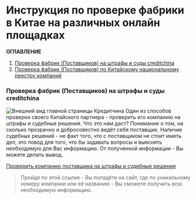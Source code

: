 # Инструкция по проверке фабрики в Китае на различных онлайн площадках
**ОГЛАВЛЕНИЕ**
1. [Проверка фабрик (Поставщиков) на штрафы и суды creditchina](#Проверка-фабрик-(Поставщиков)-на-штрафы-и-суды-creditchina)
2. [Проверка фабрик (Поставщиков) по Китайскому национальному реестру компаний](#Проверка-фабрик-(Поставщиков)-по-Китайскому-национальному-реестру-компаний)

### Проверка фабрик (Поставщиков) на штрафы и суды creditchina
![Внешний вид главной страницы Кредитчина](https://s.iimg.su/s/26/93xlmQ4agfGi0Pboh9tevgUhnnHZbnTtUel6DMrC.png)
Один из способов проверки своего Китайского партнера - проверить его компанию на штрафы и судебные решения. Что это нам даст? Понимание о том, на сколько прозрачно и добросовестно ведёт себя поставщик. Наличие судебных решений - не факт того, что с поставщиком не стоит иметь дел, это повод для того, что бы задавать вопросы и выяснять необходимую для Вас информацию. От полученной информации - Вы можете делать вывод.

[Проверить компанию поставщика на штрафы и судебные решения](https://www.creditchina.gov.cn/)
>Пройдя по этой ссылке - Вы попадёте на сайт, где по уникальному номеру компании или её названию - Вы сможете получить всю необходимую информацию.

### 
<!--stackedit_data:
eyJoaXN0b3J5IjpbLTUyNjUwMjM3OCwtMjUyMDY4NjM3LC0xOT
MwMzM1ODI0LDE5OTU5NjYzNDYsLTM0ODEyMzEzNiwtNjU4NDcx
NDYwLC0yODEyMjI5NTQsLTEzNTUxMzI5NTksLTUzODQyMTUzNS
wtODg1OTI2MzYzLDEzNTczOTAyMTMsLTExMDI3NjQyOCwtNTY0
ODMxNzQ3LC05MjMwNzk3MTYsLTEzNDQ1MjAwMTcsNjA2MTIwMj
Y2LC0xODc3NjE2NjYxLDEyMTg2MjU1MzcsLTMzOTU0NzAzOCwt
MjA4ODc0NjYxMl19
-->